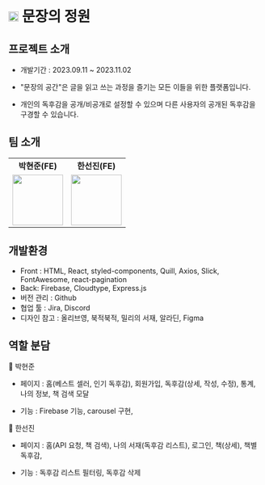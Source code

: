 # <img style="width: 20px" src="./build/images/dog.png" alt="logoImg" /> 문장의 정원

## 프로젝트 소개

- 개발기간 : 2023.09.11 ~ 2023.11.02

- "문장의 공간"은 글을 읽고 쓰는 과정을 즐기는 모든 이들을 위한 플랫폼입니다.
- 개인의 독후감을 공개/비공개로 설정할 수 있으며 다른 사용자의 공개된 독후감을 구경할 수 있습니다.

## 팀 소개

<table>
  <tbody>
    <tr>
      <td align="center">
        <b>박현준(FE)</b>
      </td>
      <td align="center">
        <b>한선진(FE)</b>
      </td>
    </tr>
    <tr>
      <td align="center">
        <a href="https://github.com/DT-HYUNJUN" target="_blank" rel="noreferrer">
          <img src="https://github.com/DT-HYUNJUN.png" width="100px;" alt=""/>
        </a>
      </td>
      <td align="center">
        <a href="https://github.com/badajinsee" target="_blank" rel="noreferrer">
          <img src="https://github.com/badajinsee.png" width="100px;" alt=""/>
        </a>
      </td>
    </tr>
  </tbody>
</table>

## 개발환경

- Front : HTML, React, styled-components, Quill, Axios, Slick, FontAwesome, react-pagination
- Back: Firebase, Cloudtype, Express.js
- 버전 관리 : Github
- 협업 툴 : Jira, Discord
- 디자인 참고 : 올리브영, 북적북적, 밀리의 서재, 알라딘, Figma

## 역할 분담

📘 박현준

- 페이지 : 홈(베스트 셀러, 인기 독후감), 회원가입, 독후감(상세, 작성, 수정), 통계, 나의 정보, 책 검색 모달

- 기능 : Firebase 기능, carousel 구현,

📕 한선진

- 페이지 : 홈(API 요청, 책 검색), 나의 서재(독후감 리스트), 로그인, 책(상세), 책별 독후감,

- 기능 : 독후감 리스트 필터링, 독후감 삭제
